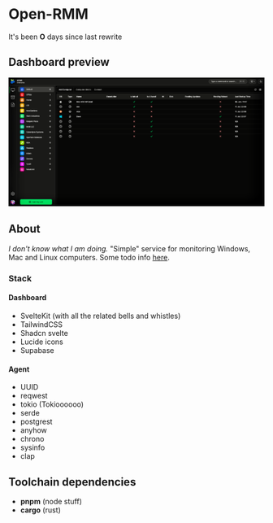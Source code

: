 # Open-RMM

It's been **O** days since last rewrite

## Dashboard preview

![preview](./docs//img/open-rmm.png)

## About

_I don't know what I am doing._
"Simple" service for monitoring Windows, Mac and Linux computers.
Some todo info [here](./docs/todo.md).

### Stack

#### Dashboard

- SvelteKit (with all the related bells and whistles)
- TailwindCSS
- Shadcn svelte
- Lucide icons
- Supabase

#### Agent

- UUID
- reqwest
- tokio (Tokioooooo)
- serde
- postgrest
- anyhow
- chrono
- sysinfo
- clap

## Toolchain dependencies

- **pnpm** (node stuff)
- **cargo** (rust)
